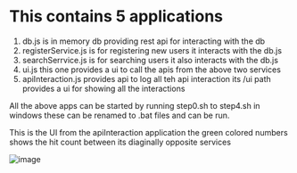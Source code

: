 # This contains 5 applications
1. db.js is in memory db providing rest api for interacting with the db
2. registerService.js is for registering new users it interacts with the db.js
3. searchSerrvice.js is for searching users it also interacts with the db.js
4. ui.js this one provides a ui to call the apis from the above two services
5. apiInteraction.js provides api to log all teh api interaction its /ui path provides a ui for showing all the interactions

All the above apps can be started by running step0.sh to step4.sh in windows these can be renamed to .bat files and can be run.

This is the UI from the apiInteraction application the green colored numbers shows the hit count between its diaginally opposite services

![image](https://github.com/devashish234073/cloud-experiments/assets/20777854/b6f003f6-9985-4d64-9141-755a149e1534)
